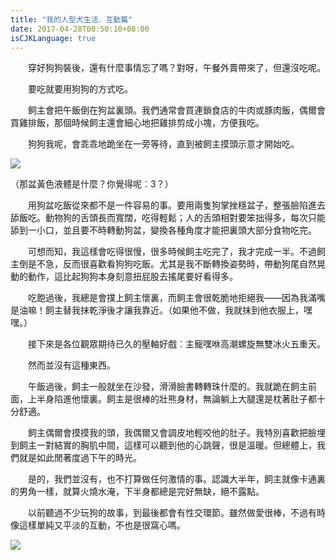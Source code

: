 ```yaml
---
title: "我的人型犬生活．互動篇"
date: 2017-04-28T00:50:10+08:00
isCJKLanguage: true
---
```


　　穿好狗狗裝後，還有什麼事情忘了嗎？對呀，午餐外賣帶來了，但還沒吃呢。

　　要吃就要用狗狗的方式吃。

　　飼主會把午飯倒在狗盆裏頭。我們通常會買連鎖食店的牛肉或豚肉飯，偶爾會買雞排飯，那個時候飼主還會細心地把雞排剪成小塊，方便我吃。

　　狗狗我呢，會乖乖地跪坐在一旁等待，直到被飼主摸頭示意才開始吃。

![](http://i.imgur.com/lX84M6Y.jpg)

（那盆黃色液體是什麼？你覺得呢︰3？）

　　用狗盆吃飯從來都不是一件容易的事。要用兩隻狗掌挫穩盆子，整張臉陷進去舔飯吃。動物狗的舌頭長而寬闊，吃得輕鬆；人的舌頭相對要笨拙得多，每次只能舔到一小口，並且要不時轉動狗盆，變換各種角度才能把裏頭大部分食物吃完。

　　可想而知，我這樣會吃得很慢，很多時候飼主吃完了，我才完成一半。不過飼主倒是不急，反而很喜歡看狗狗吃飯。尤其是我不斷轉換姿勢時，帶動狗尾自然晃動的動作，這比起狗狗本身刻意扭屁股去搖尾要好看得多。

　　吃飽過後，我總是會撲上飼主懷裏，而飼主會很乾脆地拒絕我——因為我滿嘴是油嘛！飼主替我抹乾淨後才讓我靠近。（如果他不做，我就抹到他衣服上，嘿嘿。）

　　接下來是各位觀眾期待已久的壓軸好戲︰主寵嘿咻高潮螺旋無雙冰火五重天。





　　然而並沒有這種東西。

　　午飯過後，飼主一般就坐在沙發，滑滑臉書轉轉珠什麼的。我就跪在飼主前面，上半身陷進他懷裏。飼主是很棒的壯熊身材，無論躺上大腿還是枕著肚子都十分舒適。

　　飼主偶爾會摸摸我的頭，我偶爾又會調皮地輕咬他的肚子。我特別喜歡把臉埋到飼主一對結實的胸肌中間，這樣可以聽到他的心跳聲，很是溫暖。但總體上，我們就是如此閒著度過下午的時光。

　　是的，我們並沒有，也不打算做任何激情的事。認識大半年，飼主就像卡通裏的男角一樣，就算火燒水淹，下半身都總是完好無缺，絕不露點。

　　以前聽過不少玩狗的故事，到最後都會有性交環節。雖然做愛很棒，不過有時像這樣單純又平淡的互動，不也是很窩心嗎。

![](http://i.imgur.com/2u6a2H1.jpg)


